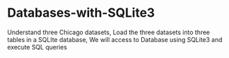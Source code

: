 # Databases-with-SQLite3
Understand three Chicago datasets,
Load the three datasets into three tables in a SQLIte database,
We will access to Database using SQLite3 and execute SQL queries

